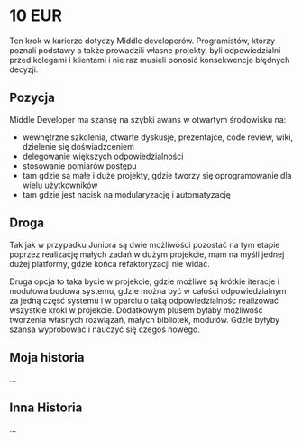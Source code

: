 # 10 EUR

Ten krok w karierze dotyczy Middle developerów.
Programistów, którzy poznali podstawy a także prowadzili własne projekty, byli odpowiedzialni
przed kolegami i klientami i nie raz musieli ponosić konsekwencje błędnych decyzji.

## Pozycja
Middle Developer ma szansę na szybki awans w otwartym środowisku na:
+ wewnętrzne szkolenia, otwarte dyskusje, prezentajce, code review, wiki, dzielenie się doświadzceniem
+ delegowanie większych odpowiedzialności
+ stosowanie pomiarów postępu
+ tam gdzie są małe i duże projekty, gdzie tworzy się oprogramowanie dla wielu użytkowników
+ tam gdzie jest nacisk na modularyzację i automatyzację

## Droga
Tak jak w przypadku Juniora są dwie możliwości pozostać na tym etapie poprzez
 realizację małych zadań w dużym projekcie, mam na myśli jednej dużej platformy, gdzie końca refaktoryzacji nie widać.

Druga opcja to taka bycie w projekcie, gdzie możliwe są krótkie iteracje i modułowa budowa systemu, gdzie można być w całości odpowiedzialnym
za jedną część systemu i w oparciu o taką odpowiedzialnośc realizować wszystkie kroki w projekcie.
Dodatkowym plusem byłaby możliwość tworzenia własnych rozwiązań, małych bibliotek, modułów.
Gdzie byłyby szansa wypróbować i nauczyć się czegoś nowego.




## Moja historia
...


## Inna Historia

...

